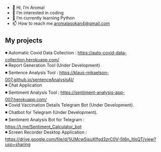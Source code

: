 - 👋 Hi, I’m Aromal
- 👀 I’m interested in coding
- 🌱 I’m currently learning Python
- 📫 How to reach me aromalasokan4@gmail.com


My projects
-----------
◾ Automatic Covid Data Collection : https://auto-covid-data-collection.herokuapp.com/  
◾ Report Generation Tool (Under Development)  
◾ Sentence Analysis Tool : https://klaus-mikaelson-007.github.io/sentenceAnalysisAI/  
◾ Chat Application  
◾ Sentiment Analysis Tool : https://sentiment-analysis-app-007.herokuapp.com/  
◾ Covid Vaccination Details Telegram Bot (Under Development).  
◾ Chatbot for Telegram (Under Development).  
◾ Sentiment Analysis Bot for Telegram : https://t.me/Sentiment_Calculator_bot  
◾ Screen Recorder Desktop Application : https://drive.google.com/file/d/1jUMcw5isuXlfgd3zrC0V-5t6n_ltlsQT/view?usp=sharing  
